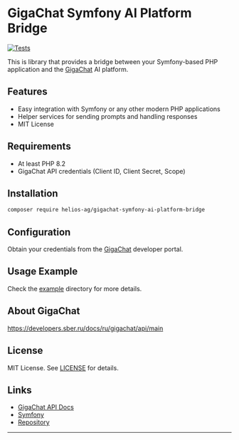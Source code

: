 # GigaChat Symfony AI Platform Bridge
[![Tests](https://github.com/helios-ag/gigachat-symfony-ai-platform-bridge/actions/workflows/tests.yaml/badge.svg)](https://github.com/helios-ag/gigachat-symfony-ai-platform-bridge/actions/workflows/tests.yaml)


This is library that provides a bridge between your Symfony-based PHP application and the [GigaChat](https://developers.sber.ru/docs/ru/gigachat/api/main) AI platform.

## Features

- Easy integration with Symfony or any other modern PHP applications
- Helper services for sending prompts and handling responses
- MIT License

## Requirements

- At least PHP 8.2
- GigaChat API credentials (Client ID, Client Secret, Scope)

## Installation

```bash
composer require helios-ag/gigachat-symfony-ai-platform-bridge
```

## Configuration

Obtain your credentials from the [GigaChat](https://developers.sber.ru/docs/ru/gigachat/api/overview) developer portal.

## Usage Example

Check the [example](/example) directory for more details.

## About GigaChat

https://developers.sber.ru/docs/ru/gigachat/api/main

## License

MIT License. See [LICENSE](LICENSE) for details.

## Links

- [GigaChat API Docs](https://developers.sber.ru/docs/ru/gigachat/api/main)
- [Symfony](https://symfony.com/)
- [Repository](https://github.com/helios-ag/gigachat-symfony-ai-platform-bridge)

---